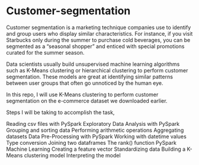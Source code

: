 # Customer-segmentation

Customer segmentation is a marketing technique companies use  to identify and group users who display similar characteristics. For instance, if you visit Starbucks only during the summer to purchase cold beverages, you can be segmented as a “seasonal shopper” and enticed with special promotions curated for  the summer season.

Data scientists usually build unsupervised machine learning algorithms such as K-Means clustering or hierarchical clustering to perform customer segmentation. These models are great at identifying similar patterns between user groups that often go unnoticed by the human eye.

In this repo, I will use K-Means clustering to perform customer segmentation on the e-commerce dataset we downloaded earlier.

Steps I will be taking to accomplish the task,

Reading csv files with PySpark
Exploratory Data Analysis with PySpark
Grouping and sorting data
Performing arithmetic operations
Aggregating datasets
Data Pre-Processing with PySpark
Working with datetime values
Type conversion
Joining two dataframes
The rank() function
PySpark Machine Learning
Creating a feature vector
Standardizing data
Building a K-Means clustering model
Interpreting the model
